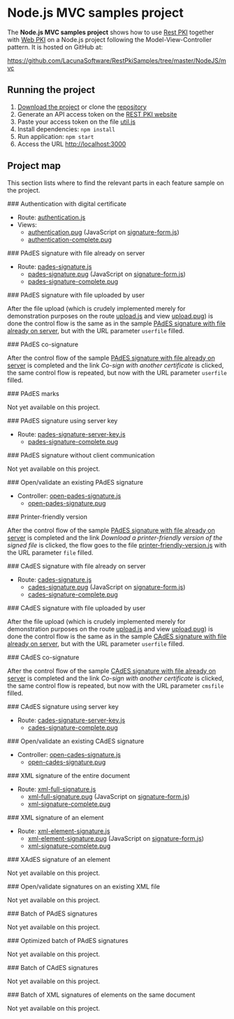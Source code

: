 ﻿# Node.js MVC samples project

The **Node.js MVC samples project** shows how to use [Rest PKI](../index.md) together with [Web PKI](../../web-pki/index.md)
on a Node.js project following the Model-View-Controller pattern. It is hosted on GitHub at:

https://github.com/LacunaSoftware/RestPkiSamples/tree/master/NodeJS/mvc

## Running the project

1. [Download the project](https://github.com/LacunaSoftware/RestPkiSamples/archive/master.zip) or clone the [repository](https://github.com/LacunaSoftware/RestPkiSamples.git)
1. Generate an API access token on the [REST PKI website](https://pki.rest/)
1. Paste your access token on the file [util.js](https://github.com/LacunaSoftware/RestPkiSamples/blob/master/NodeJS/mvc/util.js#L14)
1. Install dependencies: `npm install`
1. Run application: `npm start`
1. Access the URL [http://localhost:3000](http://localhost:3000)

## Project map

This section lists where to find the relevant parts in each feature sample on the project.

<a name="auth" />
### Authentication with digital certificate

* Route: [authentication.js](https://github.com/LacunaSoftware/RestPkiSamples/blob/master/NodeJS/mvc/routes/authentication.js)
* Views:
  * [authentication.pug](https://github.com/LacunaSoftware/RestPkiSamples/blob/master/NodeJS/mvc/views/authentication.pug)
    (JavaScript on [signature-form.js](https://github.com/LacunaSoftware/RestPkiSamples/blob/master/NodeJS/mvc/public/javascripts/signature-form.js))
  * [authentication-complete.pug](https://github.com/LacunaSoftware/RestPkiSamples/blob/master/NodeJS/mvc/views/authentication-complete.pug)

<a name="pades" />
### PAdES signature with file already on server

* Route: [pades-signature.js](https://github.com/LacunaSoftware/RestPkiSamples/blob/master/NodeJS/mvc/routes/pades-signature.js)
  * [pades-signature.pug](https://github.com/LacunaSoftware/RestPkiSamples/blob/master/NodeJS/mvc/views/pades-signature.pug)
    (JavaScript on [signature-form.js](https://github.com/LacunaSoftware/RestPkiSamples/blob/master/NodeJS/mvc/public/javascripts/signature-form.js))
  * [pades-signature-complete.pug](https://github.com/LacunaSoftware/RestPkiSamples/blob/master/NodeJS/mvc/views/pades-signature-complete.pug)

<a name="pades-upload" />
### PAdES signature with file uploaded by user

After the file upload (which is crudely implemented merely for demonstration purposes on the route
[upload.js](https://github.com/LacunaSoftware/RestPkiSamples/blob/master/NodeJS/mvc/routes/upload.js)
and view
[upload.pug](https://github.com/LacunaSoftware/RestPkiSamples/blob/master/NodeJS/mvc/views/upload.pug))
is done the control flow is the same as in the sample [PAdES signature with file already on server](#pades), but with the URL parameter `userfile` filled.

<a name="pades-cosign" />
### PAdES co-signature

After the control flow of the sample [PAdES signature with file already on server](#pades) is completed and the link *Co-sign with another certificate* is clicked, the
same control flow is repeated, but now with the URL parameter `userfile` filled.

<a name="pdf-marks" />
### PAdES marks

Not yet available on this project.

<a name="pades-server" />
### PAdES signature using server key

* Route: [pades-signature-server-key.js](https://github.com/LacunaSoftware/RestPkiSamples/blob/master/NodeJS/mvc/routes/pades-signature-server-key.js)
  * [pades-signature-complete.pug](https://github.com/LacunaSoftware/RestPkiSamples/blob/master/NodeJS/mvc/views/pades-signature-complete.pug)

<a name="pades-wo-client" />
### PAdES signature without client communication

Not yet available on this project.

<a name="open-pades" />
### Open/validate an existing PAdES signature

* Controller: [open-pades-signature.js](https://github.com/LacunaSoftware/RestPkiSamples/blob/master/NodeJS/mvc/routes/open-pades-signature.js)
  * [open-pades-signature.pug](https://github.com/LacunaSoftware/RestPkiSamples/blob/master/NodeJS/mvc/views/open-pades-signature.pug)

<a name="print" />
### Printer-friendly version

After the control flow of the sample [PAdES signature with file already on server](#pades) is completed and the link *Download a printer-friendly version of the signed file* is clicked,
the flow goes to the file
[printer-friendly-version.js](https://github.com/LacunaSoftware/RestPkiSamples/blob/master/NodeJS/mvc/routes/printer-friendly-version.js)
with the URL parameter `file` filled.

<a name="cades" />
### CAdES signature with file already on server

* Route: [cades-signature.js](https://github.com/LacunaSoftware/RestPkiSamples/blob/master/NodeJS/mvc/routes/cades-signature.js)
  * [cades-signature.pug](https://github.com/LacunaSoftware/RestPkiSamples/blob/master/NodeJS/mvc/views/cades-signature.pug)
    (JavaScript on [signature-form.js](https://github.com/LacunaSoftware/RestPkiSamples/blob/master/NodeJS/mvc/public/javascripts/signature-form.js))
  * [cades-signature-complete.pug](https://github.com/LacunaSoftware/RestPkiSamples/blob/master/NodeJS/mvc/views/cades-signature-complete.pug)

<a name="cades-upload" />
### CAdES signature with file uploaded by user

After the file upload (which is crudely implemented merely for demonstration purposes on the route
[upload.js](https://github.com/LacunaSoftware/RestPkiSamples/blob/master/NodeJS/mvc/routes/upload.js)
and view
[upload.pug](https://github.com/LacunaSoftware/RestPkiSamples/blob/master/NodeJS/mvc/views/upload.pug))
is done the control flow is the same as in the sample [CAdES signature with file already on server](#cades), but with the URL parameter `userfile` filled.

<a name="cades-cosign" />
### CAdES co-signature

After the control flow of the sample [CAdES signature with file already on server](#cades) is completed and the link *Co-sign with another certificate* is clicked, the
same control flow is repeated, but now with the URL parameter `cmsfile` filled.

<a name="cades-server" />
### CAdES signature using server key

* Route: [cades-signature-server-key.js](https://github.com/LacunaSoftware/RestPkiSamples/blob/master/NodeJS/mvc/routes/cades-signature-server-key.js)
  * [cades-signature-complete.pug](https://github.com/LacunaSoftware/RestPkiSamples/blob/master/NodeJS/mvc/views/cades-signature-complete.pug)

<a name="open-cades" />
### Open/validate an existing CAdES signature

* Controller: [open-cades-signature.js](https://github.com/LacunaSoftware/RestPkiSamples/blob/master/NodeJS/mvc/routes/open-cades-signature.js)
  * [open-cades-signature.pug](https://github.com/LacunaSoftware/RestPkiSamples/blob/master/NodeJS/mvc/views/open-cades-signature.pug)

<a name="xml-full" />
### XML signature of the entire document

* Route: [xml-full-signature.js](https://github.com/LacunaSoftware/RestPkiSamples/blob/master/NodeJS/mvc/routes/xml-full-signature.js)
  * [xml-full-signature.pug](https://github.com/LacunaSoftware/RestPkiSamples/blob/master/NodeJS/mvc/views/xml-full-signature.pug)
    (JavaScript on [signature-form.js](https://github.com/LacunaSoftware/RestPkiSamples/blob/master/NodeJS/mvc/public/javascripts/signature-form.js))
  * [xml-signature-complete.pug](https://github.com/LacunaSoftware/RestPkiSamples/blob/master/NodeJS/mvc/views/xml-signature-complete.pug)

<a name="xml-element" />
### XML signature of an element

* Route: [xml-element-signature.js](https://github.com/LacunaSoftware/RestPkiSamples/blob/master/NodeJS/mvc/routes/xml-element-signature.js)
  * [xml-element-signature.pug](https://github.com/LacunaSoftware/RestPkiSamples/blob/master/NodeJS/mvc/views/xml-element-signature.pug)
    (JavaScript on [signature-form.js](https://github.com/LacunaSoftware/RestPkiSamples/blob/master/NodeJS/mvc/public/javascripts/signature-form.js))
  * [xml-signature-complete.pug](https://github.com/LacunaSoftware/RestPkiSamples/blob/master/NodeJS/mvc/views/xml-signature-complete.pug)

<a name="xades-element" />
### XAdES signature of an element

Not yet available on this project.

<a name="open-xml" />
### Open/validate signatures on an existing XML file

Not yet available on this project.

<a name="batch" />
### Batch of PAdES signatures

Not yet available on this project.

<a name="batch-optimized" />
### Optimized batch of PAdES signatures

Not yet available on this project.

<a name="batch-cades" />
### Batch of CAdES signatures

Not yet available on this project.

<a name="batch-xml-element" />
### Batch of XML signatures of elements on the same document

Not yet available on this project.
